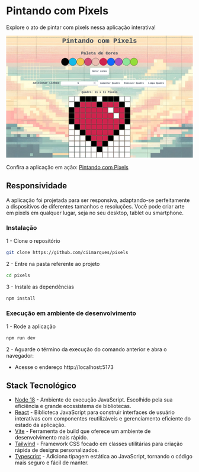 # Pintando com Pixels
Explore o ato de pintar com pixels nessa aplicação interativa!

![Imagem](/public/coracao.png)

Confira a aplicação em ação: [Pintando com Pixels](http://pintandocompixels.surge.sh/)

## Responsividade

A aplicação foi projetada para ser responsiva, adaptando-se perfeitamente a dispositivos de diferentes tamanhos e resoluções. Você pode criar arte em pixels em qualquer lugar, seja no seu desktop, tablet ou smartphone.

### Instalação
1 - Clone o repositório
```sh
git clone https://github.com/ciimarques/pixels
```

2 - Entre na pasta referente ao projeto
```sh
cd pixels
```

3 - Instale as dependências
```sh
npm install
```

### Execução em ambiente de desenvolvimento

1 - Rode a aplicação

```sh
npm run dev
```

2 - Aguarde o término da execução do comando anterior e abra o navegador:

- Acesse o endereço http://localhost:5173

## Stack Tecnológico
- [Node 18](https://nodejs.org/en) - Ambiente de execução JavaScript. Escolhido pela sua eficiência e grande ecossistema de bibliotecas.
- [React](https://react.dev/) - Biblioteca JavaScript para construir interfaces de usuário interativas com componentes reutilizáveis e gerenciamento eficiente do estado da aplicação.
- [Vite](https://vitejs.dev/) - Ferramenta de build que oferece um ambiente de desenvolvimento mais rápido.
- [Tailwind](https://tailwindcss.com/) - Framework CSS focado em classes utilitárias para criação rápida de designs personalizados.
- [Typescript](https://www.typescriptlang.org/) - Adiciona tipagem estática ao JavaScript, tornando o código mais seguro e fácil de manter.
